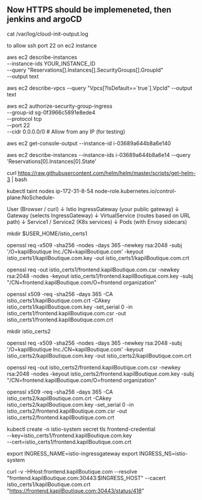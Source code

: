 ## Now HTTPS should be implemeneted, then jenkins and argoCD

cat /var/log/cloud-init-output.log

to allow ssh port 22 on ec2 instance

aws ec2 describe-instances \
  --instance-ids YOUR_INSTANCE_ID \
  --query "Reservations[].Instances[].SecurityGroups[].GroupId" \
  --output text

aws ec2 describe-vpcs --query "Vpcs[?IsDefault==\`true\`].VpcId" --output text



aws ec2 authorize-security-group-ingress \
    --group-id sg-0f3966c5891e8ede4 \
    --protocol tcp \
    --port 22 \
    --cidr 0.0.0.0/0  # Allow from any IP (for testing)


aws ec2 get-console-output --instance-id i-03689a644b8a6e140


aws ec2 describe-instances --instance-ids i-03689a644b8a6e14  --query 'Reservations[0].Instances[0].State'






curl https://raw.githubusercontent.com/helm/helm/master/scripts/get-helm-3 | bash


kubectl taint nodes ip-172-31-8-54 node-role.kubernetes.io/control-plane:NoSchedule-


User (Browser / curl)
       ↓
   Istio IngressGateway (your public gateway)
       ↓
     Gateway (selects IngressGateway)
       ↓
   VirtualService (routes based on URL path)
       ↓
  Service1 / Service2 (K8s services)
       ↓
   Pods (with Envoy sidecars)


mkdir $USER_HOME/istio_certs1

openssl req -x509 -sha256 -nodes -days 365 -newkey rsa:2048 -subj '/O=kapilBoutique Inc./CN=kapilBoutique.com' -keyout istio_certs1/kapilBoutique.com.key -out istio_certs1/kapilBoutique.com.crt

openssl req -out istio_certs1/frontend.kapilBoutique.com.csr -newkey rsa:2048 -nodes -keyout istio_certs1/frontend.kapilBoutique.com.key -subj "/CN=frontend.kapilBoutique.com/O=frontend organization"

openssl x509 -req -sha256 -days 365 -CA istio_certs1/kapilBoutique.com.crt -CAkey istio_certs1/kapilBoutique.com.key -set_serial 0 -in istio_certs1/frontend.kapilBoutique.com.csr -out istio_certs1/frontend.kapilBoutique.com.crt

mkdir istio_certs2

openssl req -x509 -sha256 -nodes -days 365 -newkey rsa:2048 -subj '/O=kapilBoutique Inc./CN=kapilBoutique.com' -keyout istio_certs2/kapilBoutique.com.key -out istio_certs2/kapilBoutique.com.crt

openssl req -out istio_certs2/frontend.kapilBoutique.com.csr -newkey rsa:2048 -nodes -keyout istio_certs2/frontend.kapilBoutique.com.key -subj "/CN=frontend.kapilBoutique.com/O=frontend organization"

openssl x509 -req -sha256 -days 365 -CA istio_certs2/kapilBoutique.com.crt -CAkey istio_certs2/kapilBoutique.com.key -set_serial 0 -in istio_certs2/frontend.kapilBoutique.com.csr -out istio_certs2/frontend.kapilBoutique.com.crt





kubectl create -n istio-system secret tls frontend-credential \
  --key=istio_certs1/frontend.kapilBoutique.com.key \
  --cert=istio_certs1/frontend.kapilBoutique.com.crt


export INGRESS_NAME=istio-ingressgateway
export INGRESS_NS=istio-system

curl -v -HHost:frontend.kapilBoutique.com --resolve "frontend.kapilBoutique.com:30443:$INGRESS_HOST"   --cacert istio_certs1/kapilBoutique.com.crt "https://frontend.kapilBoutique.com:30443/status/418"